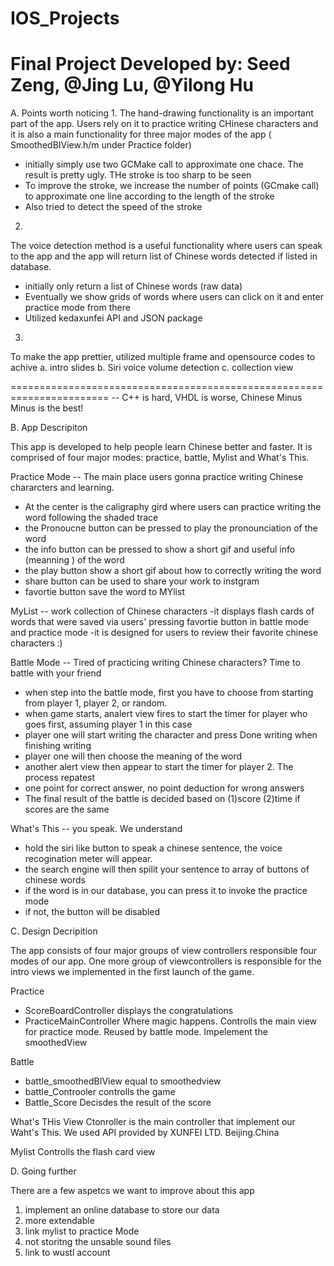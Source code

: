 # IOS_Projects
# Final Project Developed by: Seed Zeng, @Jing Lu, @Yilong Hu

A. Points worth noticing 
1. 
The hand-drawing functionality is an important part of the app. Users rely on it to practice writing CHinese characters and it is also a main
functionality for three major modes of the app ( SmoothedBIView.h/m under Practice folder)
- initially simply use two GCMake call to approximate one chace. The result is pretty ugly. THe stroke is too sharp to be seen
- To improve the stroke, we increase the number of points (GCmake call) to approximate one line according to the length of the stroke
- Also tried to detect the speed of the stroke

2. 
The voice detection method is a useful functionality where users can speak to the app and the app will return list of Chinese words detected if listed in database. 
- initially only return a list of Chinese words (raw data)
- Eventually we show grids of words where users can click on it and enter practice mode from there
- Utilized kedaxunfei API and JSON package

3.
To make the app prettier, utilized multiple frame and opensource codes to achive
a. intro slides
b. Siri voice volume detection
c. collection view

=======================================================================
-- C++ is hard, VHDL is worse, Chinese Minus Minus is the best!

B. App Descripiton

This app is developed to help people learn Chinese better and faster. It is comprised of four major modes: practice, battle, Mylist and What's This.

Practice Mode
-- The main place users gonna practice writing Chinese chararcters and learning. 
- At the center is the caligraphy gird where users can practice writing the word following the shaded trace
- the Pronoucne button can be pressed to play the pronounciation of the word
- the info button can be pressed to show a short gif and useful info (meanning ) of the word
- the play button show a short gif about how to correctly writing the word
- share button can be used to share your work to instgram
- favortie button save the word to MYlist

MyList
-- work collection of Chinese characters
-it displays flash cards of words that were saved via users' pressing favortie button in battle mode and practice mode
-it is designed for users to review their favorite chinese characters :)

Battle Mode
-- Tired of practicing writing Chinese characters? Time to battle with your friend
- when step into the battle mode, first you have to choose from starting from player 1, player 2, or random.
- when game starts, analert view fires to start the timer for player who goes first, assuming player 1 in this case
- player one will start writing the character and press Done writing when finishing writing
- player one will then choose the meaning of the word
- another alert view then appear to start the timer for player 2. The process repatest
- one point for correct answer, no point deduction for wrong answers
- The final result of the battle is decided based on (1)score (2)time if scores are the same

What's This
-- you speak. We understand

- hold the siri like button to speak a chinese sentence, the voice recogination meter will appear.
- the search engine will then spilit your sentence to array of buttons of chinese words
- if the word is in our database, you can press it to invoke the practice mode
- if not, the button will be disabled




C. Design Decripition

The app consists of four major groups of view controllers responsible four modes of our app. One more group of viewcontrollers is responsible for the intro views we implemented in the first launch of the game.

Practice
- ScoreBoardController
displays the congratulations
- PracticeMainController
Where magic happens. Controlls the main view for practice mode. Reused by battle mode. Impelement the smoothedView

Battle
- battle_smoothedBIView 
equal to smoothedview
- battle_Controoler
controlls the game
- Battle_Score
Decisdes the result of the score

What's THis
View Ctonroller is the main controller that implement our Waht's This. We used API provided by XUNFEI LTD. Beijing.China


Mylist
Controlls the flash card view




D. Going further

There are a few aspetcs we want to improve about this app

1. implement an online database to store our data
2. more extendable
3. link mylist to practice Mode
4. not storitng the unsable sound files
5. link to wustl account